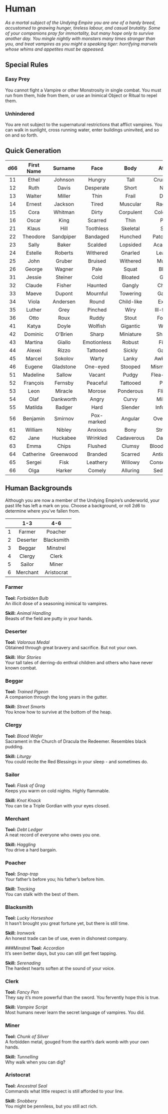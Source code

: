 # Human

*As a mortal subject of the Undying Empire you are one of a hardy breed, accustomed to gnawing hunger, tireless labour, and casual brutality. Some of your companions pray for immortality, but many hope only to survive another day. You mingle nightly with monsters many times stronger than you, and treat vampires as you might a speaking tiger: horrifying marvels whose whims and appetites must be appeased.*

## Special Rules

### Easy Prey 
You cannot fight a Vampire or other Monstrosity in single combat. You must run from them, hide from them, or use an Inimical Object or Ritual to repel them. 

### Unhindered 
You are not subject to the supernatural restrictions that afflict vampires. You can walk in sunlight, cross running water, enter buildings uninvited, and so on and so forth.

## Quick Generation

| d66 | First Name | Surname | Face | Body | Attire | Demeanour |
|:----:|:----:|:---:|:------:|:------:|:----:|:---:|
| 11 | Ethel | Johnson | Hungry | Tall | Crumpled | Abrasive |
| 12 | Ruth | Davis | Desperate | Short | Neat | Drunk |
| 13 | Walter | Miller | Thin | Frail | Dour | Sly |
| 14 | Ernest | Jackson | Tired | Muscular | Ragged | Cold |
| 15 | Cora | Whitman | Dirty | Corpulent | Colourful | Jovial |
| 16 | Oscar | King | Scarred | Thin | Pale | Sour |
| 21 | Klaus  | Hill | Toothless | Skeletal | Stiff | Mischievous |
| 22 | Theodore | Sandpiper | Bandaged | Hunched | Patchwork | Pedantic |
| 23 | Sally  | Baker | Scalded | Lopsided | Academic | Scholarly |
| 24 | Estelle | Roberts | Withered | Gnarled | Leather | Anxious |
| 25 | John | Gruber | Bruised | Withered | Muddy | Cruel |
| 26 | George | Wagner | Pale | Squat | Black | Gloomy |
| 31 | Jessie | Steiner | Cold | Bloated | Grey | Hedonistic |
| 32 | Claude | Fisher | Haunted | Gangly | Cheap | Irrational |
| 33 | Maeve | Dupont | Mournful | Towering | Gaudy | Bold |
| 34 | Viola | Andersen | Round | Child-like | Exotic | Suave |
| 35 | Luther | Grey | Pinched | Wiry | Ill-fitting | Quiet |
| 36 | Otto | Roux | Ruddy | Stout | Formal | Cheerful |
| 41 | Katya | Doyle | Wolfish | Gigantic | White | Erratic |
| 42 | Dominic | O’Brien | Sharp | Miniature | Shabby | Talkative |
| 43 | Martina | Giallo | Emotionless | Robust | Filthy | Vindictive |
| 44 | Alexei | Rizzo | Tattooed | Sickly | Garish | Haughty |
| 45 | Marcel | Sokolov | Warty | Lanky | Awkward | Impulsive |
| 46 | Eugene | Gladstone | One-eyed | Stooped | Mismatched | Logical |
| 51 | Madeline | Sallow | Vacant | Pudgy | Flea-ridden | Cautious |
| 52 | François | Fernsby | Peaceful | Tattooed | Plain | Volatile |
| 53 | Leon | Miracle | Morose | Ponderous | Flimsy | Obnoxious |
| 54 | Olaf | Dankworth | Angry | Curvy | Military | Proud |
| 55 | Matilda | Badger | Hard | Slender | Informal | Childish |
| 56 | Benjamin  | Smirnov | Pox-marked | Angular | Oversized | Pompous |
| 61 | William | Nibley | Anxious | Bony | Strange | Unstable |
| 62 | Jane | Huckabee | Wrinkled | Cadaverous | Dapper | Fearless |
| 63 | Emma | Chips | Flushed | Clumsy | Bloodstained | Decadent |
| 64 | Catherine | Greenwood | Branded | Scarred | Antiquated | Obsessive |
| 65 | Sergei | Fisk | Leathery | Willowy | Conservative | Patriotic |
| 66 | Olga  | Harker | Comely | Alluring | Seductive | Friendly |

## Human Backgrounds
Although you are now a member of the Undying Empire’s underworld, your past life has left a mark on you. Choose a background, or roll 2d6 to determine where you’ve fallen from.

| | 1-3 | 4-6 |
|:----:|:----:|:---:|
| 1 | Farmer  |  Poacher |
| 2 | Deserter |  Blacksmith |
| 3 |  Beggar | Minstrel  |
| 4 | Clergy  |  Clerk |
| 5 | Sailor  | Miner  |
| 6 |  Merchant | Aristocrat |

### Farmer
**Tool:**  *Forbidden Bulb*  
An illicit dose of a seasoning inimical to vampires.

**Skill:** *Animal Handling*  
Beasts of the field are putty in your hands.

### Deserter
**Tool:**  *Valorous Medal*  
Obtained through great bravery and sacrifice. But not your own.

**Skill:** *War Stories*  
Your tall tales of derring-do enthral children and others who have never known combat.

### Beggar
**Tool:** 
*Trained Pigeon*  
A companion through the long years in the gutter.

**Skill:** 
*Street Smarts*  
You know how to survive at the bottom of the heap.

### Clergy
**Tool:** 
*Blood Wafer*  
Sacrament in the Church of Dracula the Redeemer. Resembles black pudding.

**Skill:**
*Liturgy*  
You could recite the Red Blessings in your sleep - and sometimes do.

### Sailor
**Tool:** 
*Flask of Grog*  
Keeps you warm on cold nights. Highly flammable.

**Skill:** 
*Knot Knack*  
You can tie a Triple Gordian with your eyes closed.

### Merchant
**Tool:** 
*Debt Ledger*  
A neat record of everyone who owes you one.

**Skill:** 
*Haggling*  
You drive a hard bargain.

### Poacher
**Tool:** 
*Snap-trap*  
Your father’s before you; his father’s before him.

**Skill:** 
*Tracking*  
You can stalk with the best of them.

### Blacksmith
**Tool:** 
*Lucky Horseshoe*  
It hasn’t brought you great fortune yet, but there is still time.

**Skill:** 
*Ironwork*  
An honest trade can be of use, even in dishonest company.

###Minstrel
**Tool:** 
*Accordion*  
It’s seen better days, but you can still get feet tapping. 

**Skill:** 
*Serenading*  
The hardest hearts soften at the sound of your voice. 

### Clerk
**Tool:** 
*Fancy Pen*  
They say it’s more powerful than the sword. You fervently hope this is true.

**Skill:** 
*Vampire Script*  
Most humans never learn the secret language of vampires. You did.

### Miner
**Tool:** 
*Chunk of Silver*  
A forbidden metal, gouged from the earth’s dark womb with your own hands.

**Skill:** 
*Tunnelling*  
Why walk when you can dig?

### Aristocrat
**Tool:** 
*Ancestral Seal*  
Commands what little respect is still afforded to your line.

**Skill:** 
*Snobbery*  
You might be penniless, but you still act rich.


